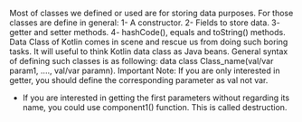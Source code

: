 Most of classes we defined or used are for storing data purposes.
For those classes are define in general:
1- A constructor. 
2- Fields to store data.
3- getter and setter methods.
4- hashCode(), equals and toString() methods.
Data Class of Kotlin comes in scene and rescue us from doing such boring tasks.
It will useful to think Kotlin data class as Java beans.
General syntax of defining such classes is as following: 
data class Class_name(val/var param1, ...., val/var paramn).
Important Note: If you are only interested in getter, you should define
the corresponding parameter as val not var. 
* If you are interested in getting the first parameters without regarding 
its name, you could use component1() function. This is called destruction.
 
   